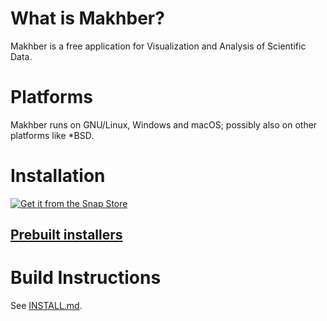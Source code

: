# What is Makhber?

Makhber is a free application for Visualization and Analysis of Scientific Data.

# Platforms

Makhber runs on GNU/Linux, Windows and macOS; 
possibly also on other platforms like *BSD.

# Installation

[![Get it from the Snap Store](https://snapcraft.io/static/images/badges/en/snap-store-black.svg)](https://snapcraft.io/makhber)

## [Prebuilt installers](https://github.com/Makhber/makhber/releases/latest)

# Build Instructions

See [INSTALL.md](INSTALL.md). 
